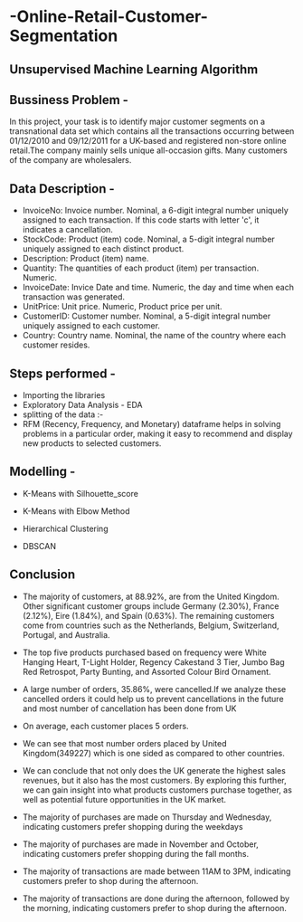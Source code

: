 # -Online-Retail-Customer-Segmentation

## **Unsupervised Machine Learning Algorithm**

## **Bussiness Problem -**

In this project, your task is to identify major customer segments on a transnational data set which contains all the transactions occurring between 01/12/2010 and 09/12/2011 for a UK-based and registered non-store online retail.The company mainly sells unique all-occasion gifts. Many customers of the company are wholesalers.

## **Data Description -**

* InvoiceNo: Invoice number. Nominal, a 6-digit integral number uniquely assigned to each transaction. If this code starts with letter 'c', it indicates a cancellation.
* StockCode: Product (item) code. Nominal, a 5-digit integral number uniquely assigned to each distinct product.
* Description: Product (item) name.
* Quantity: The quantities of each product (item) per transaction. Numeric.
* InvoiceDate: Invice Date and time. Numeric, the day and time when each transaction was generated.
* UnitPrice: Unit price. Numeric, Product price per unit.
* CustomerID: Customer number. Nominal, a 5-digit integral number uniquely assigned to each customer.
* Country: Country name. Nominal, the name of the country where each customer resides.

## **Steps performed -**

* Importing the libraries
* Exploratory Data Analysis - EDA
* splitting of the data :-
* RFM (Recency, Frequency, and Monetary) dataframe helps in solving problems in a particular order, making it easy to recommend and display new products to selected customers.
  
## **Modelling -**

* K-Means with Silhouette_score

* K-Means with Elbow Method

* Hierarchical Clustering

* DBSCAN

## **Conclusion**

* The majority of customers, at 88.92%, are from the United Kingdom. Other significant customer groups include Germany (2.30%), France (2.12%), Eire (1.84%), and Spain (0.63%). The remaining customers come from countries such as the Netherlands, Belgium, Switzerland, Portugal, and Australia.


* The top five products purchased based on frequency were White Hanging Heart, T-Light Holder, Regency Cakestand 3 Tier, Jumbo Bag Red Retrospot, Party Bunting, and Assorted Colour Bird Ornament.


* A large number of orders, 35.86%, were cancelled.If we analyze these cancelled orders it could help us to prevent cancellations in the future and most number of cancellation has been done from UK
 
* On average, each customer places 5 orders.
 
* We can see that most number orders placed by United Kingdom(349227) which is one sided as compared to other countries.


* We can conclude that not only does the UK generate the highest sales revenues, but it also has the most customers. By exploring this further, we can gain insight into what products customers purchase together, as well as potential future opportunities in the UK market.

* The majority of purchases are made on Thursday and Wednesday, indicating customers prefer shopping during the weekdays

* The majority of purchases are made in November and October, indicating customers prefer shopping during the fall months.

* The majority of transactions are made between 11AM to 3PM, indicating customers prefer to shop during the afternoon.

* The majority of transactions are done during the afternoon, followed by the morning, indicating customers prefer to shop during the afternoon.
